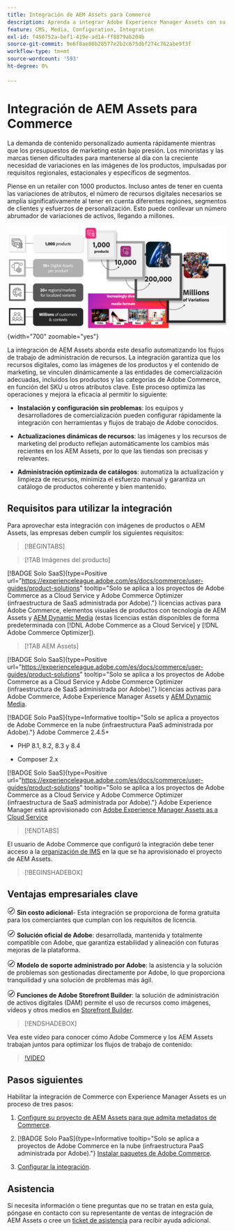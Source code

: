 ```yaml
---
title: Integración de AEM Assets para Commerce
description: Aprenda a integrar Adobe Experience Manager Assets con su instancia de  [!DNL Commerce] para crear y administrar los archivos multimedia de su tienda de Commerce.
feature: CMS, Media, Configuration, Integration
exl-id: f450752a-bef1-419e-ad14-ff8879ab204b
source-git-commit: 9e6f8ae86b28577e2b2c675dbf274c762abe9f3f
workflow-type: tm+mt
source-wordcount: '593'
ht-degree: 0%

---
```


# Integración de AEM Assets para Commerce

La demanda de contenido personalizado aumenta rápidamente mientras que los presupuestos de marketing están bajo presión. Los minoristas y las marcas tienen dificultades para mantenerse al día con la creciente necesidad de variaciones en las imágenes de los productos, impulsadas por requisitos regionales, estacionales y específicos de segmentos.

Piense en un retailer con 1000 productos. Incluso antes de tener en cuenta las variaciones de atributos, el número de recursos digitales necesarios se amplía significativamente al tener en cuenta diferentes regiones, segmentos de clientes y esfuerzos de personalización. Esto puede conllevar un número abrumador de variaciones de activos, llegando a millones.

![descripción general](assets/product-visuals-example.png){width="700" zoomable="yes"}

La integración de AEM Assets aborda este desafío automatizando los flujos de trabajo de administración de recursos. La integración garantiza que los recursos digitales, como las imágenes de los productos y el contenido de marketing, se vinculen dinámicamente a las entidades de comercialización adecuadas, incluidos los productos y las categorías de Adobe Commerce, en función del SKU u otros atributos clave. Este proceso optimiza las operaciones y mejora la eficacia al permitir lo siguiente:

* **Instalación y configuración sin problemas**: los equipos y desarrolladores de comercialización pueden configurar rápidamente la integración con herramientas y flujos de trabajo de Adobe conocidos.

* **Actualizaciones dinámicas de recursos**: las imágenes y los recursos de marketing del producto reflejan automáticamente los cambios más recientes en los AEM Assets, por lo que las tiendas son precisas y relevantes.

* **Administración optimizada de catálogos**: automatiza la actualización y limpieza de recursos, minimiza el esfuerzo manual y garantiza un catálogo de productos coherente y bien mantenido.

## Requisitos para utilizar la integración

Para aprovechar esta integración con imágenes de productos o AEM Assets, las empresas deben cumplir los siguientes requisitos:

>[!BEGINTABS]

>[!TAB Imágenes del producto]

[!BADGE Solo SaaS]{type=Positive url="https://experienceleague.adobe.com/es/docs/commerce/user-guides/product-solutions" tooltip="Solo se aplica a los proyectos de Adobe Commerce as a Cloud Service y Adobe Commerce Optimizer (infraestructura de SaaS administrada por Adobe)."} licencias activas para Adobe Commerce, elementos visuales de productos con tecnología de AEM Assets y [AEM Dynamic Media](https://experienceleague.adobe.com/es/docs/experience-manager-65/content/assets/dynamic/administering-dynamic-media) (estas licencias están disponibles de forma predeterminada con [!DNL Adobe Commerce as a Cloud Service] y [!DNL Adobe Commerce Optimizer]).

>[!TAB AEM Assets]

[!BADGE Solo SaaS]{type=Positive url="https://experienceleague.adobe.com/es/docs/commerce/user-guides/product-solutions" tooltip="Solo se aplica a los proyectos de Adobe Commerce as a Cloud Service y Adobe Commerce Optimizer (infraestructura de SaaS administrada por Adobe)."} licencias activas para Adobe Commerce, Adobe Experience Manager Assets y [AEM Dynamic Media](https://experienceleague.adobe.com/es/docs/experience-manager-65/content/assets/dynamic/administering-dynamic-media).

[!BADGE Solo PaaS]{type=Informative tooltip="Solo se aplica a proyectos de Adobe Commerce en la nube (infraestructura PaaS administrada por Adobe)."} Adobe Commerce 2.4.5+

* PHP 8.1, 8.2, 8.3 y 8.4

* Composer 2.x

[!BADGE Solo SaaS]{type=Positive url="https://experienceleague.adobe.com/es/docs/commerce/user-guides/product-solutions" tooltip="Solo se aplica a los proyectos de Adobe Commerce as a Cloud Service y Adobe Commerce Optimizer (infraestructura de SaaS administrada por Adobe)."} Adobe Experience Manager está aprovisionado con [Adobe Experience Manager Assets as a Cloud Service](https://experienceleague.adobe.com/es/docs/experience-manager-cloud-service/content/assets/overview)

>[!ENDTABS]

El usuario de Adobe Commerce que configuró la integración debe tener acceso a la [organización de IMS](https://experienceleague.adobe.com/es/docs/core-services/interface/administration/organizations#concept_EA8AEE5B02CF46ACBDAD6A8508646255) en la que se ha aprovisionado el proyecto de AEM Assets.

>[!BEGINSHADEBOX]

## Ventajas empresariales clave

![comprobar](assets/icon-check.png) **Sin costo adicional**- Esta integración se proporciona de forma gratuita para los comerciantes que cumplan con los requisitos de licencia.

![comprobar](assets/icon-check.png) **Solución oficial de Adobe**: desarrollada, mantenida y totalmente compatible con Adobe, que garantiza estabilidad y alineación con futuras mejoras de la plataforma.

![comprobar](assets/icon-check.png) **Modelo de soporte administrado por Adobe**: la asistencia y la solución de problemas son gestionadas directamente por Adobe, lo que proporciona tranquilidad y una solución de problemas más ágil.

![comprobar](assets/icon-check.png) **Funciones de Adobe Storefront Builder**: la solución de administración de activos digitales (DAM) permite el uso de recursos como imágenes, vídeos y otros medios en [Storefront Builder](https://experienceleague.adobe.com/developer/commerce/storefront/merchants/storefront-builder/?lang=es#userlabs-commerce-genai-product-visuals).

>[!ENDSHADEBOX]

Vea este vídeo para conocer cómo Adobe Commerce y los AEM Assets trabajan juntos para optimizar los flujos de trabajo de contenido:

>[!VIDEO](https://video.tv.adobe.com/v/3447886?captions=spa)

## Pasos siguientes

Habilitar la integración de Commerce con Experience Manager Assets es un proceso de tres pasos:

1. [Configure su proyecto de AEM Assets para que admita metadatos de Commerce](get-started/configure-aem.md).

1. [!BADGE Solo PaaS]{type=Informative tooltip="Solo se aplica a proyectos de Adobe Commerce en la nube (infraestructura PaaS administrada por Adobe)."} [Instalar paquetes de Adobe Commerce](get-started/configure-commerce.md).

1. [Configurar la integración](get-started/setup-synchronization.md).

## Asistencia

Si necesita información o tiene preguntas que no se tratan en esta guía, póngase en contacto con su representante de ventas de integración de AEM Assets o cree un [ticket de asistencia](https://experienceleague.adobe.com/docs/commerce-knowledge-base/kb/help-center-guide/magento-help-center-user-guide.html?lang=es#submit-ticket) para recibir ayuda adicional.
